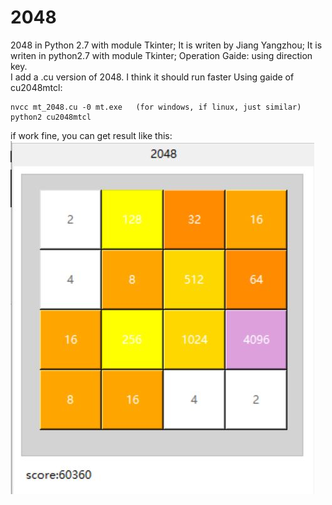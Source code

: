 # 2048
2048 in Python 2.7 with module Tkinter; 
It is writen by Jiang Yangzhou; 
It is writen in python2.7 with module Tkinter;
Operation Gaide: using direction key.  
I add a .cu version of 2048. I think it should run faster
Using gaide of cu2048mtcl:
```
nvcc mt_2048.cu -0 mt.exe   (for windows, if linux, just similar)
python2 cu2048mtcl
```
if work fine, you can get result like this:  
![4096](https://github.com/jiangyangzhou/2048/blob/master/4096.JPG)
